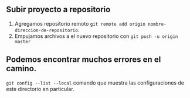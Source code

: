 ## Subir proyecto a repositorio
1. Agregamos repositorio remoto `git remote add origin nombre-direccion-de-repositorio`.
2. Empujamos archivos a el nuevo repositorio con `git push -u origin master`

## Podemos encontrar muchos errores en el camino.
`git config --list --local` comando que muestra las configuraciones de este directorio en particular.